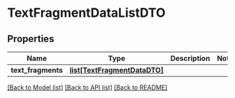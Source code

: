 # TextFragmentDataListDTO

## Properties
Name | Type | Description | Notes
------------ | ------------- | ------------- | -------------
**text_fragments** | [**list[TextFragmentDataDTO]**](TextFragmentDataDTO.md) |  | 

[[Back to Model list]](../README.md#documentation-for-models) [[Back to API list]](../README.md#documentation-for-api-endpoints) [[Back to README]](../README.md)


